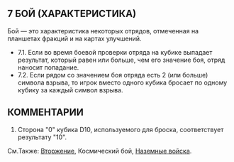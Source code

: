 7 БОЙ (ХАРАКТЕРИСТИКА)
---

Бой — это характеристика некоторых отрядов, отмеченная на планшетах фракций и на картах улучшений.
* 7.1. Если во время боевой проверки отряда на кубике выпадает результат, который равен или больше, чем его значение боя, отряд наносит попадание.
* 7.2. Если рядом со значением боя отряда есть 2 (или больше) символа взрыва, то игрок вместо одного кубика бросает по одному кубику за каждый символ взрыва.

КОММЕНТАРИИ
---
1) Сторона "0" кубика D10, используемого для броска, соответствует результату "10".

См.Также: [Вторжение](invasion.md), Космический бой, [Наземные войска](ground_forces.md).
